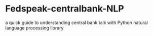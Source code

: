 # Fedspeak-centralbank-NLP
a quick guide to understanding central bank talk with Python natural language processing library
